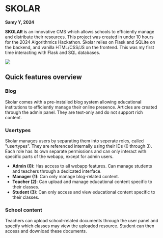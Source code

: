 # SKOLAR
**Samy Y, 2024**

**SKOLAR** is an innovative CMS which allows schools to efficiently manage and distribute their resources. This project was created in under 10 hours for the 2024 Algorithmics Hackathon. Skolar relies on Flask and SQLite on the backend, and vanilla HTML/CSS/JS on the frontend. This was my first time interacting with Flask and SQL databases.

![](https://media.discordapp.net/attachments/992467708450979925/1333048005653303306/scholar_screenshot.gif?ex=67977933&is=679627b3&hm=b91a8015aa7e0ea2c6fbda1a8e7668737e52172789251f8ff49121702a1532ef)

## Quick features overview

### Blog
Skolar comes with a pre-installed blog system allowing educational institutions to efficiently manage their online presence. Articles are created through the admin panel. They are text-only and do not support rich content.

### Usertypes
Skolar manages users by separating them into seperate roles, called "usertypes". They are referenced internally using their IDs (0 through 3). Each role has its own separate permissions and can only interact with specific parts of the webapp, except for admin users.
- **Admin (0)**: Has access to all webapp features. Can manage students and teachers through a dedicated interface.
- **Manager (1)**: Can only manage blog-related content.
- **Teacher (2)**: Can upload and manage educational content specific to their classes.
- **Student (3)**: Can only access and view educational content specific to their classes.

### School content
Teachers can upload school-related documents through the user panel and specify which classes may view the uploaded resource. Student can then access and download these documents. 
